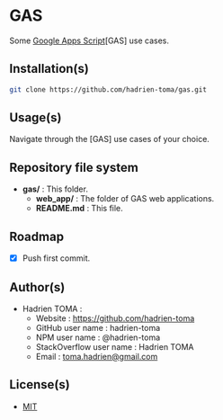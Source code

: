 # GAS
Some [Google Apps Script](https://developers.google.com/apps-script/)[GAS] use cases.

## Installation(s)
```bash
git clone https://github.com/hadrien-toma/gas.git
```

## Usage(s)
Navigate through the [GAS] use cases of your choice.

## Repository file system
* **gas/** : This folder.
  * **web_app/** : The folder of GAS web applications.
  * **README.md** : This file.

## Roadmap
- [x] Push first commit.

## Author(s)
* Hadrien TOMA :
  * Website : https://github.com/hadrien-toma
  * GitHub user name : hadrien-toma
  * NPM user name : @hadrien-toma
  * StackOverflow user name : Hadrien TOMA
  * Email : [toma.hadrien@gmail.com](mailto:toma.hadrien@gmail.com?Subject=About%20gas)

## License(s)
* [MIT](https://github.com/hadrien-toma/gas/blob/master/LICENSE)

